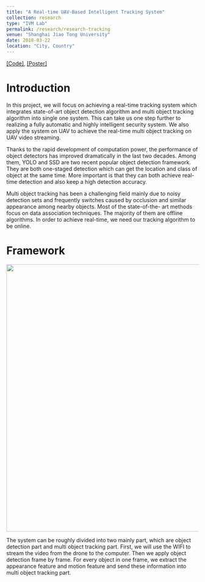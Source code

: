 ```yaml
---
title: "A Real-time UAV-Based Intelligent Tracking System"
collection: research
type: "IVM Lab"
permalink: /research/research-tracking
venue: "Shanghai Jiao Tong University"
date: 2018-03-22
location: "City, Country"
---
```


[[Code]](https://github.com/AlexXiao95/YOLO_TRACKING),
[[Poster]](https://alexxiao95.github.io/files/tracking_poster.pdf)

# Introduction

In this project, we will focus on achieving a real-time tracking system which integrates state-of-art object detection algorithm and multi object tracking algorithm into single one system. This can take us one step further to realizing a fully automatic and highly intelligent security system. We also apply the system on UAV to achieve the real-time multi object tracking on UAV video streaming.

Thanks to the rapid development of computation power, the performance of object detectors has improved dramatically in the last two decades. Among them, YOLO and SSD are two recent popular object detection framework. They are both one-staged detection which can get the location and class of object at the same time. More important is that they can both achieve real-time detection and also keep a high detection accuracy.

Multi object tracking has been a challenging field mainly due to noisy detection sets and frequently switches caused by occlusion and similar appearance among nearby objects. Most of the state-of-the- art methods focus on data association techniques. The majority of them are offline algorithms. In order to achieve real-time, we need our tracking algorithm to be online.

# Framework
<div style="text-align: center">
<img src="https://alexxiao95.github.io/research/tracking/framework.png" width = "700">
</div>

The system can be roughly divided into two mainly part, which are object detection part and multi object tracking part. First, we will use the WIFI to stream the video from the drone to the computer. Then we apply object detection frame by frame. For every object in one frame, we extract the appearance feature and motion feature and send these information into multi object tracking part.